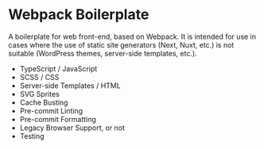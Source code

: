 # Webpack Boilerplate

A boilerplate for web front-end, based on Webpack.
It is intended for use in cases where the use of static site generators (Next, Nuxt, etc.) is not suitable (WordPress themes, server-side templates, etc.).

- TypeScript / JavaScript
- SCSS / CSS
- Server-side Templates / HTML
- SVG Sprites
- Cache Busting
- Pre-commit Linting
- Pre-commit Formatting
- Legacy Browser Support, or not
- Testing
